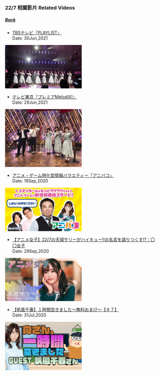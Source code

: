 ### 22/7 相關影片 Related Videos
##### [Back](../../../readme.md)

- [TBSテレビ『PLAYLIST』](20210630_PLATLIST.md)<br>
Date: 30Jun,2021<br>
<img src="../../../Img/227Related/20210630_PLATLIST.jpg" width="50%">

- [テレビ東京『プレミアMelodiX!』](20210629_PremierMelodiX.md)<br>
Date: 29Jun,2021<br>
<img src="../../../Img/227Related/20210629_PremierMelodiX.jpg" width="50%">

- [アニメ・ゲーム特化型情報バラエティー「アニバコ」](20200919_AnimenGameInfo.md)<br>
Date: 19Sep,2020<br>
<img src="../../../Img/227Related/20200919_AnimenGameInfo.jpg" width="50%">

- [【アニメ女子】22/7の天城サリーがハイキュー!!の名言を語りつくす!?｜〇〇女子](20200829_227.AmakiSally.The_best_quotes.md)<br>
Date: 29Sep,2020<br>
<img src="../../../Img/227Related/20200829_227.AmakiSally.The_best_quotes.jpg" width="50%">

- [【帆風千春】１時間空きました～無料おまけ～【＃７】](20200731_Nicovideo_Chiharu.md)<br>
Date: 31Jul,2020<br>
<img src="../../../Img/227Related/20200731_Nicovideo_Chiharu.jpg" width="50%">